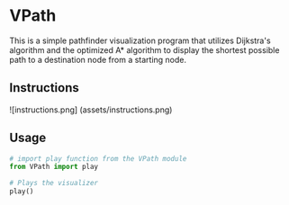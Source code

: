 # VPath
This is a simple pathfinder visualization program that utilizes Dijkstra's algorithm and the optimized A* algorithm to display the shortest possible path to a destination node from a starting node.


## Instructions
![instructions.png] (assets/instructions.png)

## Usage
```python
# import play function from the VPath module
from VPath import play

# Plays the visualizer
play()

```
